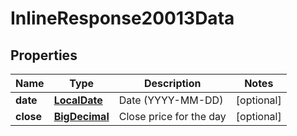 # InlineResponse20013Data

## Properties
Name | Type | Description | Notes
------------ | ------------- | ------------- | -------------
**date** | [**LocalDate**](LocalDate.md) | Date (YYYY-MM-DD) |  [optional]
**close** | [**BigDecimal**](BigDecimal.md) | Close price for the day |  [optional]
